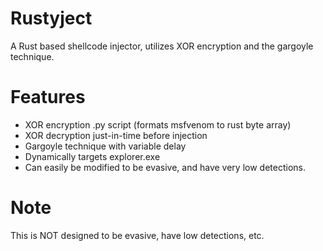 # Rustyject
A Rust based shellcode injector, utilizes XOR encryption and the gargoyle technique.

# Features
- XOR encryption .py script (formats msfvenom to rust byte array)
- XOR decryption just-in-time before injection
- Gargoyle technique with variable delay
- Dynamically targets explorer.exe
- Can easily be modified to be evasive, and have very low detections.

# Note
This is NOT designed to be evasive, have low detections, etc. 
